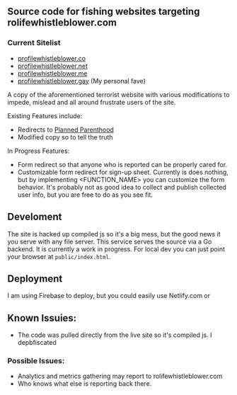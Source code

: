 ## Source code for fishing websites targeting rolifewhistleblower.com

### Current Sitelist

- [profilewhistleblower.co](https://profilewhistleblower.co)
- [profilewhistleblower.net](https://profilewhistleblower.net)
- [profilewhistleblower.me](https://profilewhistleblower.co)
- [profilewhistleblower.gay](https://profilewhistleblower.gay) (My personal fave)

A copy of the aforementioned terrorist website with various modifications to impede, mislead and all around frustrate users of the site.

Existing Features include:

- Redirects to [Planned Parenthood](https://plannedparenthood.com)
- Modified copy so to tell the truth

In Progress Features:

- Form redirect so that anyone who is reported can be properly cared for.
- Customizable form redirect for sign-up sheet. Currently is does nothing, but by implementing <FUNCTION_NAME> you can customize the form behavior. It's probably not as good idea to collect and publish collected user info, but you are free to do as you see fit.

## Develoment

The site is hacked up compiled js so it's a big mess, but the good news it you serve with any file server. This service serves the source via a Go backend. It is currently a work in progress. For local dev you can just point your browser at `public/index.html`.

## Deployment

I am using Firebase to deploy, but you could easily use Netlify.com 
or 

## Known Issuies:
 
 - The code was pulled directly from the live site so it's compiled js. I depbfiscated 

### Possible Issues:

 - Analytics and metrics gathering may report to rolifewhistleblower.com
 - Who knows what else is reporting back there.
